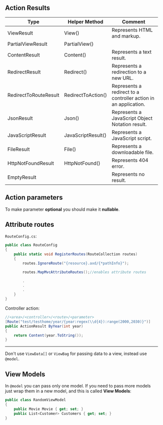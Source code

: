 ## Action Results
| Type | Helper Method | Comment |
| --- | --- | --- |
| ViewResult | View() | Represents HTML and markup. |
| PartialViewResult | PartialView() |
| ContentResult | Content() | Represents a text result. |
| RedirectResult | Redirect() | Represents a redirection to a new URL. |
| RedirectToRouteResult | RedirectToAction() | Represents a redirect to a controller action in an application. |
| JsonResult | Json() | Represents a JavaScript Object Notation result. |
| JavaScriptResult | JavaScriptResult() | Represents a JavaScript script. |
| FileResult | File() | Represents a downloadable file. |
| HttpNotFoundResult | HttpNotFound() | Represents 404 error. |
| EmptyResult |  | Represents no result. |
## Action parameters
To make parameter **optional** you should make it **nullable**.
## Attribute routes
`RouteConfig.cs`:
```csharp
public class RouteConfig
{
    public static void RegisterRoutes(RouteCollection routes)
    {
        routes.IgnoreRoute("{resource}.axd/{*pathInfo}");

        routes.MapMvcAttributeRoutes();//enables attribute routes

        .
        .
        .
    }
}
```
Controller action:
```csharp
//<area>/<controller>/<route>/<parameter>
[Route("test/testhome/year/{year:regex(\\d{4}):range(2000,2030)}")]
public ActionResult ByYear(int year)
{
    return Content(year.ToString());
}
```
---
Don't use `ViewData[]` or `ViewBag` for passing data to a view, instead use `@model`.

## View Models
In `@model` you can pass only one model. If you need to pass more models just wrap them in a new model, and this is called **View Models**:
```csharp
public class RandomViewModel
{
    public Movie Movie { get; set; }
    public List<Customer> Customers { get; set; }
}
```